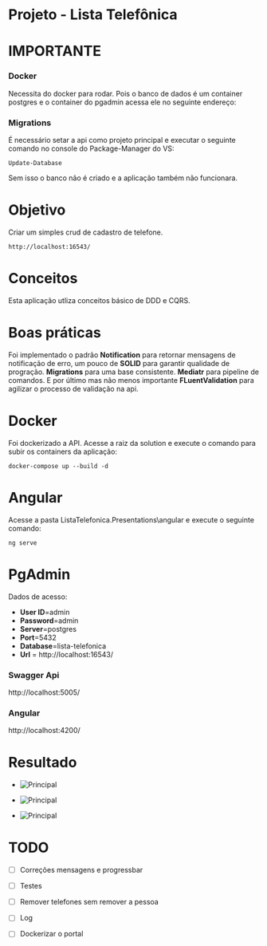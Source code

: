 # Projeto - Lista Telefônica

# IMPORTANTE
### Docker
Necessita do docker para rodar. Pois o banco de dados é um container postgres e o container do pgadmin acessa ele no seguinte endereço:

### Migrations
É necessário setar a api como projeto principal e executar o seguinte comando no console do Package-Manager do VS:

```
Update-Database
```

Sem isso o banco não é criado e a aplicação também não funcionara.


# Objetivo
Criar um simples crud de cadastro de telefone.

```
http://localhost:16543/
```

# Conceitos
Esta aplicação utliza conceitos básico de DDD e CQRS.

# Boas práticas
Foi implementado o padrão **Notification** para retornar mensagens de notificação de erro, um pouco de **SOLID** para garantir qualidade de progração. **Migrations** para uma base consistente. **Mediatr** para pipeline de comandos. E por último mas não menos importante **FLuentValidation** para agilizar o processo de validação na api.

# Docker
Foi dockerizado a API. 
Acesse a raiz da solution e execute o comando para subir os containers da aplicação:

```
docker-compose up --build -d
```

# Angular 
Acesse a pasta ListaTelefonica.Presentations\angular e execute o seguinte comando:

```
ng serve
```

# PgAdmin
Dados de acesso:

- **User ID**=admin
- **Password**=admin 
- **Server**=postgres
- **Port**=5432
- **Database**=lista-telefonica
- **Url** = http://localhost:16543/

### Swagger Api
http://localhost:5005/

### Angular
http://localhost:4200/ 

# Resultado

- ![Principal](https://github.com/phillrog/lista-telefonica/blob/master/img/principal.png)

- ![Principal](https://github.com/phillrog/lista-telefonica/blob/master/img/cadastro.png)

- ![Principal](https://github.com/phillrog/lista-telefonica/blob/master/img/editar.png)

# TODO
- [ ] Correções mensagens e progressbar
- [ ] Testes
- [ ] Remover telefones sem remover a pessoa
- [ ] Log
- [ ] Dockerizar o portal

